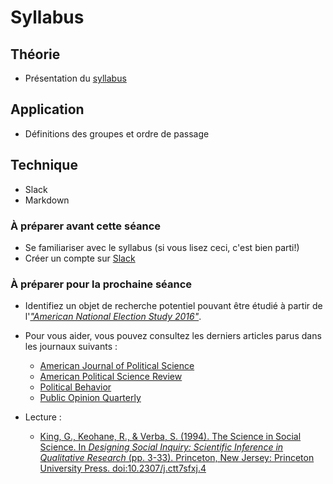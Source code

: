 # Syllabus

## Théorie

- Présentation du [syllabus](https://mickaeltemporao.github.io/CMT3A-MSS/)

## Application
-  Définitions des groupes et ordre de passage

## Technique
- Slack
- Markdown

### À préparer avant cette séance
- Se familiariser avec le syllabus (si vous lisez ceci, c'est bien parti!)
- Créer un compte sur [Slack](methodesss.slack.com)

### À préparer pour la prochaine séance
- Identifiez un objet de recherche potentiel pouvant être étudié à partir de l'[*"American National Election Study 2016"*](https://electionstudies.org/wp-content/uploads/2018/12/anes_timeseries_2016_userguidecodebook.pdf).
- Pour vous aider, vous pouvez consultez les derniers articles parus dans les journaux suivants :
    - [American Journal of Political Science](https://ajps.org/)
    - [American Political Science Review](https://www.cambridge.org/core/journals/american-political-science-review)
    - [Political Behavior](https://www.springer.com/journal/11109)
    - [Public Opinion Quarterly](https://academic.oup.com/poq)

- Lecture :
    - [King, G., Keohane, R., & Verba, S. (1994). The Science in Social Science. In *Designing Social Inquiry: Scientific Inference in Qualitative Research* (pp. 3-33). Princeton, New Jersey: Princeton University Press. doi:10.2307/j.ctt7sfxj.4](https://books.google.fr/books?id=A7VFF-JR3b8C&lpg=PP1&pg=PA3#v=onepage&q&f=false)

